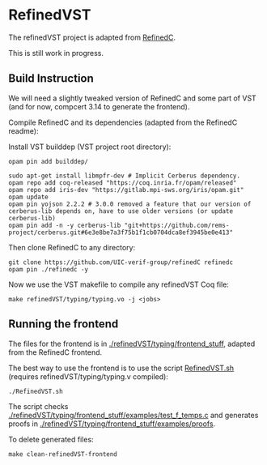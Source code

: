 # RefinedVST

The refinedVST project is adapted from [RefinedC](https://gitlab.mpi-sws.org/iris/refinedc/-/commits/ea6be6de7f27855a79c9ca18e6a54ba3bd5ed883).

This is still work in progress.

## Build Instruction

We will need a slightly tweaked version of RefinedC and some part of VST (and for now, compcert 3.14 to generate the frontend).

Compile RefinedC and its dependencies (adapted from the RefinedC readme):

Install VST builddep (VST project root directory):

```[bash]
opam pin add builddep/
```

```[bash]
sudo apt-get install libmpfr-dev # Implicit Cerberus dependency.
opam repo add coq-released "https://coq.inria.fr/opam/released"
opam repo add iris-dev "https://gitlab.mpi-sws.org/iris/opam.git"
opam update
opam pin yojson 2.2.2 # 3.0.0 removed a feature that our version of cerberus-lib depends on, have to use older versions (or update cerberus-lib)
opam pin add -n -y cerberus-lib "git+https://github.com/rems-project/cerberus.git#6e3e8be7a3f75b1f1cb0704dca8ef3945be0e413"
```

Then clone RefinedC to any directory:

```[bash]
git clone https://github.com/UIC-verif-group/refinedC refinedc
opam pin ./refinedc -y
```

Now we use the VST makefile to compile any refinedVST Coq file:

```[bash]
make refinedVST/typing/typing.vo -j <jobs>
```

## Running the frontend

The files for the frontend is in [./refinedVST/typing/frontend_stuff](./refinedVST/typing/frontend_stuff), adapted from the RefinedC frontend.

The best way to use the frontend is to use the script [RefinedVST.sh](RefinedVST.sh)
(requires refinedVST/typing/typing.v compiled):

```[bash]
./RefinedVST.sh
```

 The script checks [./refinedVST/typing/frontend_stuff/examples/test_f_temps.c](./refinedVST/typing/frontend_stuff/examples/test_f_temps.c) and generates proofs in [./refinedVST/typing/frontend_stuff/examples/proofs](./refinedVST/typing/frontend_stuff/examples/proofs).

To delete generated files:

```[bash]
make clean-refinedVST-frontend
```
